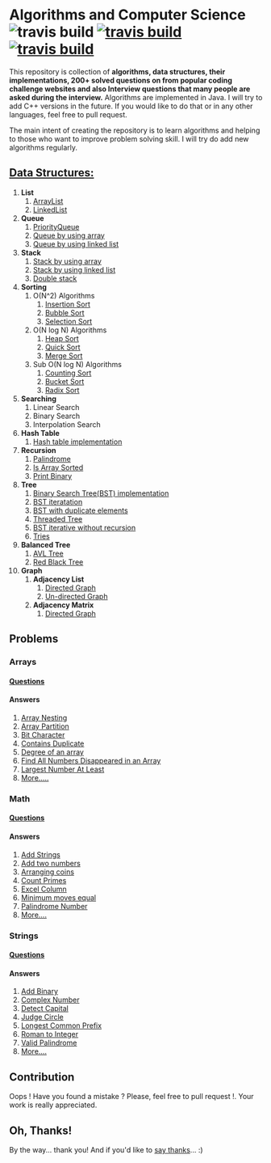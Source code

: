 # Algorithms and Computer Science ![travis build](https://img.shields.io/badge/language-Java%2FC%2B%2B-blue.svg) [![travis build](https://img.shields.io/packagist/l/doctrine/orm.svg)](https://github.com/bakhodir10/AlgoCS/blob/master/LICENSE) [![travis build](https://img.shields.io/badge/say-thanks-ff69b4.svg)](https://saythanks.io/to/bakhodir10)

This repository is collection of **algorithms, data structures, their implementations,
200+ solved questions on from popular coding challenge websites and
also Interview questions that many people are asked during the interview.**
Algorithms are implemented in Java. I will try to add C++ versions in the future.
If you would like to do that or in any other languages, feel free to pull request. 
 
The main intent of creating the repository is 
to learn algorithms and helping to those who want to improve problem solving skill. I will try do add new
algorithms regularly.
## [Data Structures:](https://github.com/bakhodir10/AlgoCS/tree/master/src/ds)

1.  **List**
    1.  [ArrayList](https://github.com/bakhodir10/AlgoCS/blob/master/src/ds/arraylist/ArrayList.java)
    2.  [LinkedList](https://github.com/bakhodir10/AlgoCS/tree/master/src/ds/linkedlist)
2.  **Queue**
    1.  [PriorityQueue](https://github.com/bakhodir10/AlgoCS/blob/master/src/ds/queue/PriorityQueue.java)
    2.  [Queue by using array](https://github.com/bakhodir10/AlgoCS/blob/master/src/ds/queue/QueueArray.java)
    3.  [Queue by using linked list](https://github.com/bakhodir10/AlgoCS/blob/master/src/ds/queue/QueueLinkedList.java)
3.  **Stack**
    1.  [Stack by using array](https://github.com/bakhodir10/AlgoCS/blob/master/src/ds/stack/StackArray.java)
    2.  [Stack by using linked list](https://github.com/bakhodir10/AlgoCS/blob/master/src/ds/stack/StackLinkedList.java)  
    3.  [Double stack](https://github.com/bakhodir10/AlgoCS/blob/master/src/ds/stack/StackDouble.java)
4.  **Sorting**
    1. O(N^2) Algorithms
        1. [Insertion Sort](https://github.com/bakhodir10/AlgoCS/blob/master/src/ds/sorting/InsertionSort.java)
        2. [Bubble Sort](https://github.com/bakhodir10/AlgoCS/blob/master/src/ds/sorting/BubbleSort.java)
        3. [Selection Sort](https://github.com/bakhodir10/AlgoCS/blob/master/src/ds/sorting/SelectionSort.java)
    2. O(N log N) Algorithms
        1. [Heap Sort](https://github.com/bakhodir10/AlgoCS/blob/master/src/ds/sorting/HeapSort.java)
        2. [Quick Sort](https://github.com/bakhodir10/AlgoCS/blob/master/src/ds/sorting/QuickSort.java)
        3. [Merge Sort](https://github.com/bakhodir10/AlgoCS/blob/master/src/ds/sorting/MergeSort.java)
    3. Sub O(N log N) Algorithms
        1. [Counting Sort](https://github.com/bakhodir10/AlgoCS/blob/master/src/ds/sorting/CountingSort.java)
        2. [Bucket Sort](https://github.com/bakhodir10/AlgoCS/blob/master/src/ds/sorting/BucketSort.java)
        3. [Radix Sort](https://github.com/bakhodir10/AlgoCS/blob/master/src/ds/sorting/RadixSort.java)
5.  **Searching**
    1. Linear Search
    2. Binary Search
    3. Interpolation Search
6.  **Hash Table**
    1.  [Hash table implementation](https://github.com/bakhodir10/AlgoCS/blob/master/src/ds/hashtable/HashTable.java)
7.  **Recursion**
    1. [Palindrome](https://github.com/bakhodir10/AlgoCS/blob/master/src/ds/recursion/Palindrome.java)
    2. [Is Array Sorted](https://github.com/bakhodir10/AlgoCS/blob/master/src/ds/recursion/SortedArray.java)
    3. [Print Binary](https://github.com/bakhodir10/AlgoCS/blob/master/src/ds/recursion/PrintBinary.java)
8.  **Tree**
    1. [Binary Search Tree(BST) implementation](https://github.com/bakhodir10/AlgoCS/blob/master/src/ds/tree/BST.java)
    2. [BST iteratation](https://github.com/bakhodir10/AlgoCS/blob/master/src/ds/tree/BSTIterative.java)
    3. [BST with duplicate elements](https://github.com/bakhodir10/AlgoCS/blob/master/src/ds/tree/BSTWithDuplicate.java)
    4. [Threaded Tree](https://github.com/bakhodir10/AlgoCS/blob/master/src/ds/tree/ThreadedTree.java)
    5. [BST iterative without recursion](https://github.com/bakhodir10/AlgoCS/blob/master/src/ds/tree/TraversalIterative.java)
    6. [Tries](https://github.com/bakhodir10/AlgoCS/blob/master/src/ds/tree/Tries.java)    
9.  **Balanced Tree**
    1. [AVL Tree](https://github.com/bakhodir10/AlgoCS/blob/master/src/ds/balanced_tree/AVLTree.java)
    2. [Red Black Tree](https://github.com/bakhodir10/AlgoCS/blob/master/src/ds/balanced_tree/RedBlackTree.java)    
10. **Graph**
    1. **Adjacency List**
        1. [Directed Graph](https://github.com/bakhodir10/AlgoCS/blob/master/src/ds/graph/adjacency_list/DirectedGraph.java)
        2. [Un-directed Graph](https://github.com/bakhodir10/AlgoCS/blob/master/src/ds/graph/adjacency_list/UnDirectedGraph.java)
    2. **Adjacency Matrix**
        1. [Directed Graph](https://github.com/bakhodir10/AlgoCS/blob/master/src/ds/graph/adjacency_matrix/DirectedGraph.java)
    
## Problems

### Arrays
#### [Questions](https://github.com/bakhodir10/AlgoCS/blob/master/src/problems/array/questions.txt)
#### Answers
   1.   [Array Nesting](https://github.com/bakhodir10/AlgoCS/blob/master/src/problems/array/ArrayNesting_565.java)
   2.   [Array Partition](https://github.com/bakhodir10/AlgoCS/blob/master/src/problems/array/ArrayPartition_561.java)
   3.   [Bit Character](https://github.com/bakhodir10/AlgoCS/blob/master/src/problems/array/BitCharacter_717.java)
   4.   [Contains Duplicate](https://github.com/bakhodir10/AlgoCS/blob/master/src/problems/array/ConsDuplicate_217.java)
   5.   [Degree of an array](https://github.com/bakhodir10/AlgoCS/blob/master/src/problems/array/DegreeArray_697.java)
   6.   [Find All Numbers Disappeared in an Array](https://github.com/bakhodir10/AlgoCS/blob/master/src/problems/array/FindAllDisArr_448.java)
   7.   [Largest Number At Least](https://github.com/bakhodir10/AlgoCS/blob/master/src/problems/array/LargestNumAtLeast_747.java)
   8.  [More.....](https://github.com/bakhodir10/AlgoCS/tree/master/src/problems/array)

### Math
#### [Questions](https://github.com/bakhodir10/AlgoCS/blob/master/src/problems/math/questions.txt)
#### Answers
   1.   [Add Strings](https://github.com/bakhodir10/AlgoCS/blob/master/src/problems/math/AddStrings_415.java)
   2.   [Add two numbers](https://github.com/bakhodir10/AlgoCS/blob/master/src/problems/math/AddTwoNumbers_2.java)
   3.   [Arranging coins](https://github.com/bakhodir10/AlgoCS/blob/master/src/problems/math/ArrangingCoins_441.java)
   4.   [Count Primes](https://github.com/bakhodir10/AlgoCS/blob/master/src/problems/math/CountPrimes_204.java)
   5.   [Excel Column](https://github.com/bakhodir10/AlgoCS/blob/master/src/problems/math/ExcelColumn_168.java)
   6.   [Minimum moves equal](https://github.com/bakhodir10/AlgoCS/blob/master/src/problems/math/MinimumMovesEqual_453.java)
   7.   [Palindrome Number](https://github.com/bakhodir10/AlgoCS/blob/master/src/problems/math/PalindromeNumber_9.java)
   8.  [More....](https://github.com/bakhodir10/AlgoCS/tree/master/src/problems/math)

### Strings
#### [Questions](https://github.com/bakhodir10/AlgoCS/blob/master/src/problems/string/questions.txt)
#### Answers
   1.   [Add Binary](https://github.com/bakhodir10/AlgoCS/blob/master/src/problems/string/AddBinary_67.java)
   2.   [Complex Number](https://github.com/bakhodir10/AlgoCS/blob/master/src/problems/string/ComplexNumber_537.java)
   3.   [Detect Capital](https://github.com/bakhodir10/AlgoCS/blob/master/src/problems/string/DetectCapital_520.java)
   4.   [Judge Circle](https://github.com/bakhodir10/AlgoCS/blob/master/src/problems/string/JudgeCircle_657.java)
   5.   [Longest Common Prefix](https://github.com/bakhodir10/AlgoCS/blob/master/src/problems/string/LongestCommonPrefix_14.java)
   6.   [Roman to Integer](https://github.com/bakhodir10/AlgoCS/blob/master/src/problems/string/RomanToInteger_13.java)
   7.   [Valid Palindrome](https://github.com/bakhodir10/AlgoCS/blob/master/src/problems/string/ValidPalindrome_125.java) 
   8.   [More....](https://github.com/bakhodir10/AlgoCS/tree/master/src/problems/string)
   
## Contribution

Oops ! Have you found a mistake ? Please, feel free to pull request !. Your work is really appreciated.
        
## Oh, Thanks!

By the way... thank you! And if you'd like to [say thanks](https://saythanks.io/to/bakhodir10)... :)        